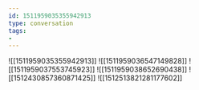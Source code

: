 ```yaml
---
id: 1511959035355942913
type: conversation
tags:
- 
---
```

![[1511959035355942913]]
![[1511959036547149828]]
![[1511959037553745923]]
![[1511959038652690438]]
![[1512430857360871425]]
![[1512513821281177602]]

